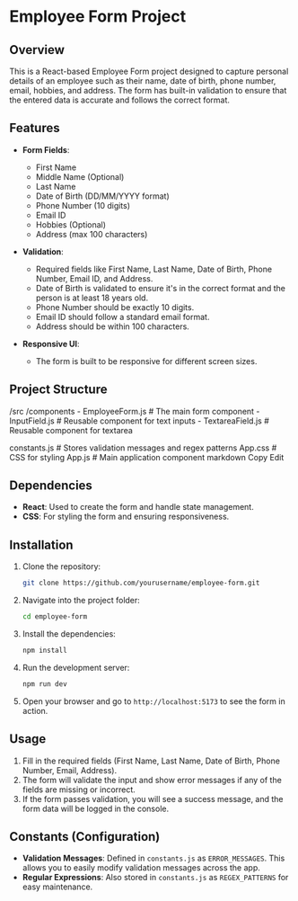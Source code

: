 # Employee Form Project

## Overview

This is a React-based Employee Form project designed to capture personal details of an employee such as their name, date of birth, phone number, email, hobbies, and address. The form has built-in validation to ensure that the entered data is accurate and follows the correct format.

## Features

- **Form Fields**:
  - First Name
  - Middle Name (Optional)
  - Last Name
  - Date of Birth (DD/MM/YYYY format)
  - Phone Number (10 digits)
  - Email ID
  - Hobbies (Optional)
  - Address (max 100 characters)

- **Validation**:
  - Required fields like First Name, Last Name, Date of Birth, Phone Number, Email ID, and Address.
  - Date of Birth is validated to ensure it's in the correct format and the person is at least 18 years old.
  - Phone Number should be exactly 10 digits.
  - Email ID should follow a standard email format.
  - Address should be within 100 characters.
  
- **Responsive UI**:
  - The form is built to be responsive for different screen sizes.

## Project Structure

/src /components - EmployeeForm.js # The main form component - InputField.js # Reusable component for text inputs - TextareaField.js # Reusable component for textarea

constants.js # Stores validation messages and regex patterns
App.css # CSS for styling
App.js # Main application component
markdown
Copy
Edit

## Dependencies

- **React**: Used to create the form and handle state management.
- **CSS**: For styling the form and ensuring responsiveness.

## Installation

1. Clone the repository:
    ```bash
    git clone https://github.com/yourusername/employee-form.git
    ```

2. Navigate into the project folder:
    ```bash
    cd employee-form
    ```

3. Install the dependencies:
    ```bash
    npm install
    ```

4. Run the development server:
    ```bash
    npm run dev
    ```

5. Open your browser and go to `http://localhost:5173` to see the form in action.

## Usage

1. Fill in the required fields (First Name, Last Name, Date of Birth, Phone Number, Email, Address).
2. The form will validate the input and show error messages if any of the fields are missing or incorrect.
3. If the form passes validation, you will see a success message, and the form data will be logged in the console.

## Constants (Configuration)

- **Validation Messages**: Defined in `constants.js` as `ERROR_MESSAGES`. This allows you to easily modify validation messages across the app.
- **Regular Expressions**: Also stored in `constants.js` as `REGEX_PATTERNS` for easy maintenance.
